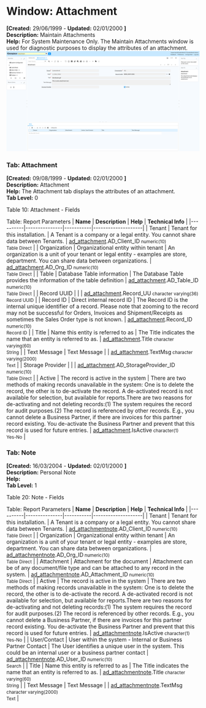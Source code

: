 # Window: Attachment

**[Created:** 29/06/1999 - **Updated:** 02/01/2000 **]**  
**Description:** Maintain Attachments  
**Help:** For System Maintenance Only.  The Maintain Attachments window is used for diagnostic purposes to display the attributes of an attachment.  
![](/img/docs/manual/Attachment-Window_iDempiere_v12.0.0.png)

### Tab: Attachment

**[Created:** 09/08/1999 - **Updated:** 02/01/2000 **]**   
**Description:** Attachment  
**Help:** The Attachment tab displays the attributes of an attachment.  
**Tab Level:** 0

Table 10: Attachment - Fields 

Table: Report Parameters
| **Name** | **Description** | **Help** | **Technical Info** |
|----------|---------------|-----------|--------------------|
| Tenant | Tenant for this installation. | A Tenant is a company or a legal entity. You cannot share data between Tenants. | [ad_attachment](https://idempiere-schemaspy.muriloht.com/adempiere/tables/ad_attachment.html).AD_Client_ID<small> numeric(10) <br/> Table Direct</small> | 
| Organization | Organizational entity within tenant | An organization is a unit of your tenant or legal entity - examples are store, department. You can share data between organizations. | [ad_attachment](https://idempiere-schemaspy.muriloht.com/adempiere/tables/ad_attachment.html).AD_Org_ID<small> numeric(10) <br/> Table Direct</small> | 
| Table | Database Table information | The Database Table provides the information of the table definition | [ad_attachment](https://idempiere-schemaspy.muriloht.com/adempiere/tables/ad_attachment.html).AD_Table_ID<small> numeric(10) <br/> Table Direct</small> | 
| Record UUID |  |  | [ad_attachment](https://idempiere-schemaspy.muriloht.com/adempiere/tables/ad_attachment.html).Record_UU<small> character varying(36) <br/> Record UUID</small> | 
| Record ID | Direct internal record ID | The Record ID is the internal unique identifier of a record. Please note that zooming to the record may not be successful for Orders, Invoices and Shipment/Receipts as sometimes the Sales Order type is not known. | [ad_attachment](https://idempiere-schemaspy.muriloht.com/adempiere/tables/ad_attachment.html).Record_ID<small> numeric(10) <br/> Record ID</small> | 
| Title | Name this entity is referred to as | The Title indicates the name that an entity is referred to as. | [ad_attachment](https://idempiere-schemaspy.muriloht.com/adempiere/tables/ad_attachment.html).Title<small> character varying(60) <br/> String</small> | 
| Text Message | Text Message |  | [ad_attachment](https://idempiere-schemaspy.muriloht.com/adempiere/tables/ad_attachment.html).TextMsg<small> character varying(2000) <br/> Text</small> | 
| Storage Provider |  |  | [ad_attachment](https://idempiere-schemaspy.muriloht.com/adempiere/tables/ad_attachment.html).AD_StorageProvider_ID<small> numeric(10) <br/> Table Direct</small> | 
| Active | The record is active in the system | There are two methods of making records unavailable in the system: One is to delete the record, the other is to de-activate the record. A de-activated record is not available for selection, but available for reports.There are two reasons for de-activating and not deleting records:(1) The system requires the record for audit purposes.(2) The record is referenced by other records. E.g., you cannot delete a Business Partner, if there are invoices for this partner record existing. You de-activate the Business Partner and prevent that this record is used for future entries. | [ad_attachment](https://idempiere-schemaspy.muriloht.com/adempiere/tables/ad_attachment.html).IsActive<small> character(1) <br/> Yes-No</small> | 


### Tab: Note

**[Created:** 16/03/2004 - **Updated:** 02/01/2000 **]**   
**Description:** Personal Note  
**Help:**   
**Tab Level:** 1

Table 20: Note - Fields 

Table: Report Parameters
| **Name** | **Description** | **Help** | **Technical Info** |
|----------|---------------|-----------|--------------------|
| Tenant | Tenant for this installation. | A Tenant is a company or a legal entity. You cannot share data between Tenants. | [ad_attachmentnote](https://idempiere-schemaspy.muriloht.com/adempiere/tables/ad_attachmentnote.html).AD_Client_ID<small> numeric(10) <br/> Table Direct</small> | 
| Organization | Organizational entity within tenant | An organization is a unit of your tenant or legal entity - examples are store, department. You can share data between organizations. | [ad_attachmentnote](https://idempiere-schemaspy.muriloht.com/adempiere/tables/ad_attachmentnote.html).AD_Org_ID<small> numeric(10) <br/> Table Direct</small> | 
| Attachment | Attachment for the document | Attachment can be of any document/file type and can be attached to any record in the system. | [ad_attachmentnote](https://idempiere-schemaspy.muriloht.com/adempiere/tables/ad_attachmentnote.html).AD_Attachment_ID<small> numeric(10) <br/> Table Direct</small> | 
| Active | The record is active in the system | There are two methods of making records unavailable in the system: One is to delete the record, the other is to de-activate the record. A de-activated record is not available for selection, but available for reports.There are two reasons for de-activating and not deleting records:(1) The system requires the record for audit purposes.(2) The record is referenced by other records. E.g., you cannot delete a Business Partner, if there are invoices for this partner record existing. You de-activate the Business Partner and prevent that this record is used for future entries. | [ad_attachmentnote](https://idempiere-schemaspy.muriloht.com/adempiere/tables/ad_attachmentnote.html).IsActive<small> character(1) <br/> Yes-No</small> | 
| User/Contact | User within the system - Internal or Business Partner Contact | The User identifies a unique user in the system. This could be an internal user or a business partner contact | [ad_attachmentnote](https://idempiere-schemaspy.muriloht.com/adempiere/tables/ad_attachmentnote.html).AD_User_ID<small> numeric(10) <br/> Search</small> | 
| Title | Name this entity is referred to as | The Title indicates the name that an entity is referred to as. | [ad_attachmentnote](https://idempiere-schemaspy.muriloht.com/adempiere/tables/ad_attachmentnote.html).Title<small> character varying(60) <br/> String</small> | 
| Text Message | Text Message |  | [ad_attachmentnote](https://idempiere-schemaspy.muriloht.com/adempiere/tables/ad_attachmentnote.html).TextMsg<small> character varying(2000) <br/> Text</small> | 



